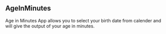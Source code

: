## AgeInMinutes
Age in Minutes App allows you to select your birth date 
from calender and will give the output of your age in minutes.
